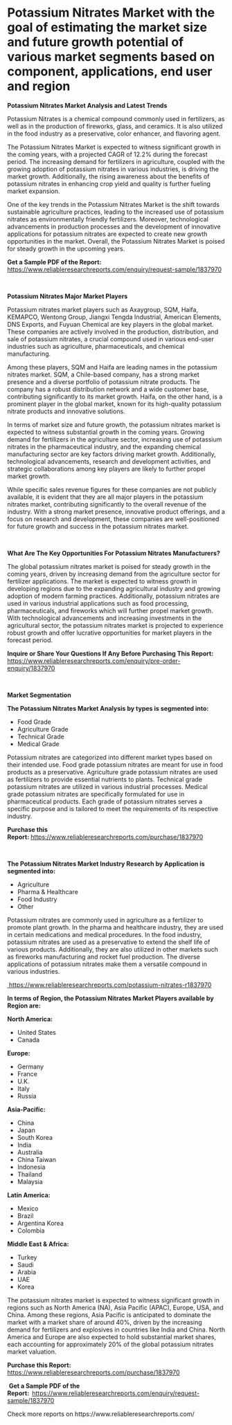 <p><h1>Potassium Nitrates Market with the goal of estimating the market size and future growth potential of various market segments based on component, applications, end user and region</h1></p><p><strong>Potassium Nitrates Market Analysis and Latest Trends</strong></p>
<p><p>Potassium Nitrates is a chemical compound commonly used in fertilizers, as well as in the production of fireworks, glass, and ceramics. It is also utilized in the food industry as a preservative, color enhancer, and flavoring agent.</p><p>The Potassium Nitrates Market is expected to witness significant growth in the coming years, with a projected CAGR of 12.2% during the forecast period. The increasing demand for fertilizers in agriculture, coupled with the growing adoption of potassium nitrates in various industries, is driving the market growth. Additionally, the rising awareness about the benefits of potassium nitrates in enhancing crop yield and quality is further fueling market expansion.</p><p>One of the key trends in the Potassium Nitrates Market is the shift towards sustainable agriculture practices, leading to the increased use of potassium nitrates as environmentally friendly fertilizers. Moreover, technological advancements in production processes and the development of innovative applications for potassium nitrates are expected to create new growth opportunities in the market. Overall, the Potassium Nitrates Market is poised for steady growth in the upcoming years.</p></p>
<p><strong>Get a Sample PDF of the Report:&nbsp;</strong> <a href="https://www.reliableresearchreports.com/enquiry/request-sample/1837970">https://www.reliableresearchreports.com/enquiry/request-sample/1837970</a></p>
<p>&nbsp;</p>
<p><strong>Potassium Nitrates Major Market Players</strong></p>
<p><p>Potassium nitrates market players such as Axaygroup, SQM, Haifa, KEMAPCO, Wentong Group, Jiangxi Tengda Industrial, American Elements, DNS Exports, and Fuyuan Chemical are key players in the global market. These companies are actively involved in the production, distribution, and sale of potassium nitrates, a crucial compound used in various end-user industries such as agriculture, pharmaceuticals, and chemical manufacturing.</p><p>Among these players, SQM and Haifa are leading names in the potassium nitrates market. SQM, a Chile-based company, has a strong market presence and a diverse portfolio of potassium nitrate products. The company has a robust distribution network and a wide customer base, contributing significantly to its market growth. Haifa, on the other hand, is a prominent player in the global market, known for its high-quality potassium nitrate products and innovative solutions.</p><p>In terms of market size and future growth, the potassium nitrates market is expected to witness substantial growth in the coming years. Growing demand for fertilizers in the agriculture sector, increasing use of potassium nitrates in the pharmaceutical industry, and the expanding chemical manufacturing sector are key factors driving market growth. Additionally, technological advancements, research and development activities, and strategic collaborations among key players are likely to further propel market growth.</p><p>While specific sales revenue figures for these companies are not publicly available, it is evident that they are all major players in the potassium nitrates market, contributing significantly to the overall revenue of the industry. With a strong market presence, innovative product offerings, and a focus on research and development, these companies are well-positioned for future growth and success in the potassium nitrates market.</p></p>
<p>&nbsp;</p>
<p><strong>What Are The Key Opportunities For Potassium Nitrates Manufacturers?</strong></p>
<p><p>The global potassium nitrates market is poised for steady growth in the coming years, driven by increasing demand from the agriculture sector for fertilizer applications. The market is expected to witness growth in developing regions due to the expanding agricultural industry and growing adoption of modern farming practices. Additionally, potassium nitrates are used in various industrial applications such as food processing, pharmaceuticals, and fireworks which will further propel market growth. With technological advancements and increasing investments in the agricultural sector, the potassium nitrates market is projected to experience robust growth and offer lucrative opportunities for market players in the forecast period.</p></p>
<p><strong>Inquire or Share Your Questions If Any Before Purchasing This Report:</strong> <a href="https://www.reliableresearchreports.com/enquiry/pre-order-enquiry/1837970">https://www.reliableresearchreports.com/enquiry/pre-order-enquiry/1837970</a></p>
<p>&nbsp;</p>
<p><strong>Market Segmentation</strong></p>
<p><strong>The Potassium Nitrates Market Analysis by types is segmented into:</strong></p>
<p><ul><li>Food Grade</li><li>Agriculture Grade</li><li>Technical Grade</li><li>Medical Grade</li></ul></p>
<p><p>Potassium nitrates are categorized into different market types based on their intended use. Food grade potassium nitrates are meant for use in food products as a preservative. Agriculture grade potassium nitrates are used as fertilizers to provide essential nutrients to plants. Technical grade potassium nitrates are utilized in various industrial processes. Medical grade potassium nitrates are specifically formulated for use in pharmaceutical products. Each grade of potassium nitrates serves a specific purpose and is tailored to meet the requirements of its respective industry.</p></p>
<p><strong>Purchase this Report:&nbsp;</strong><a href="https://www.reliableresearchreports.com/purchase/1837970">https://www.reliableresearchreports.com/purchase/1837970</a></p>
<p>&nbsp;</p>
<p><strong>The Potassium Nitrates Market Industry Research by Application is segmented into:</strong></p>
<p><ul><li>Agriculture</li><li>Pharma & Healthcare</li><li>Food Industry</li><li>Other</li></ul></p>
<p><p>Potassium nitrates are commonly used in agriculture as a fertilizer to promote plant growth. In the pharma and healthcare industry, they are used in certain medications and medical procedures. In the food industry, potassium nitrates are used as a preservative to extend the shelf life of various products. Additionally, they are also utilized in other markets such as fireworks manufacturing and rocket fuel production. The diverse applications of potassium nitrates make them a versatile compound in various industries.</p></p>
<p><a href="https://www.reliableresearchreports.com/potassium-nitrates-r1837970">&nbsp;https://www.reliableresearchreports.com/potassium-nitrates-r1837970</a></p>
<p><strong>In terms of Region, the Potassium Nitrates Market Players available by Region are:</strong></p>
<p>
    <p> <strong> North America: </strong>
        <ul>
            <li>United States</li>
            <li>Canada</li>
        </ul>
        </p> 
    <p> <strong> Europe: </strong>
        <ul>
            <li>Germany</li>
            <li>France</li>
            <li>U.K.</li>
            <li>Italy</li>
            <li>Russia</li>
        </ul>
        </p> 
    <p> <strong> Asia-Pacific: </strong>
        <ul>
            <li>China</li>
            <li>Japan</li>
            <li>South Korea</li>
            <li>India</li>
            <li>Australia</li>
            <li>China Taiwan</li>
            <li>Indonesia</li>
            <li>Thailand</li>
            <li>Malaysia</li>
        </ul>
        </p> 
    <p> <strong> Latin America: </strong>
        <ul>
            <li>Mexico</li>
            <li>Brazil</li>
            <li>Argentina Korea</li>
            <li>Colombia</li>
        </ul>
        </p> 
    <p> <strong> Middle East & Africa: </strong>
        <ul>
            <li>Turkey</li>
            <li>Saudi</li>
            <li>Arabia</li>
            <li>UAE</li>
            <li>Korea</li>
        </ul>
    </p>
    </p>
<p><p>The potassium nitrates market is expected to witness significant growth in regions such as North America (NA), Asia Pacific (APAC), Europe, USA, and China. Among these regions, Asia Pacific is anticipated to dominate the market with a market share of around 40%, driven by the increasing demand for fertilizers and explosives in countries like India and China. North America and Europe are also expected to hold substantial market shares, each accounting for approximately 20% of the global potassium nitrates market valuation.</p></p>
<p><strong>Purchase this Report: </strong><a href="https://www.reliableresearchreports.com/purchase/1837970">https://www.reliableresearchreports.com/purchase/1837970</a></p>
<p>&nbsp;<strong>Get a Sample PDF of the Report:&nbsp;&nbsp;</strong><a href="https://www.reliableresearchreports.com/enquiry/request-sample/1837970">https://www.reliableresearchreports.com/enquiry/request-sample/1837970</a></p>
<p><strong></strong></p>
<p>Check more reports on https://www.reliableresearchreports.com/</p>